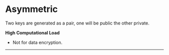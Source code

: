 # Asymmetric

Two keys are generated as a pair, one will be public the other private.

**High Computational Load**
- Not for data encryption.

---

